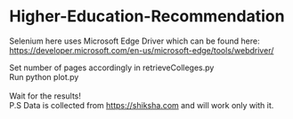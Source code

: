# Higher-Education-Recommendation
Selenium here uses Microsoft Edge Driver which can be found here: <br />
https://developer.microsoft.com/en-us/microsoft-edge/tools/webdriver/ 
<br />

Set number of pages accordingly in retrieveColleges.py<br />
Run python plot.py<br />
<br />
Wait for the results!
<br />
P.S Data is collected from https://shiksha.com and will work only with it.

